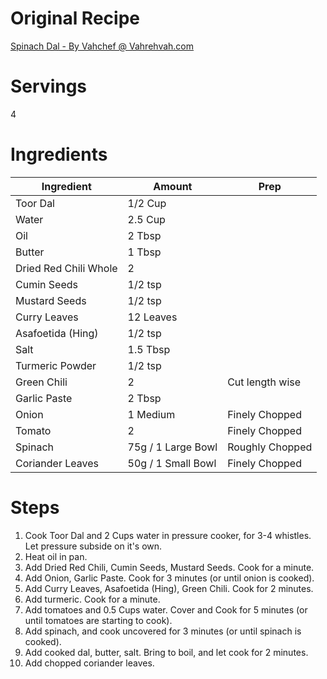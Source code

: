 # Original Recipe
[Spinach Dal - By Vahchef @ Vahrehvah.com](https://www.youtube.com/watch?v=rVLJGwYqwZI)
# Servings
4
# Ingredients
| Ingredient | Amount | Prep |
| --- | --- | -- |
| Toor Dal | 1/2 Cup ||
| Water | 2.5 Cup ||
| Oil | 2 Tbsp ||
| Butter | 1 Tbsp ||
| Dried Red Chili Whole | 2 ||
| Cumin Seeds | 1/2 tsp ||
| Mustard Seeds | 1/2 tsp ||
| Curry Leaves | 12 Leaves ||
| Asafoetida (Hing) | 1/2 tsp ||
| Salt | 1.5 Tbsp ||
| Turmeric Powder | 1/2 tsp||
| Green Chili | 2 | Cut length wise |
| Garlic Paste | 2 Tbsp ||
| Onion | 1 Medium | Finely Chopped |
| Tomato | 2 | Finely Chopped |
| Spinach | 75g / 1 Large Bowl | Roughly Chopped |
| Coriander Leaves | 50g / 1 Small Bowl | Finely Chopped |
# Steps
1. Cook Toor Dal and 2 Cups water in pressure cooker, for 3-4 whistles. Let pressure subside on it's own.
2. Heat oil in pan.
3. Add Dried Red Chili, Cumin Seeds, Mustard Seeds. Cook for a minute.
4. Add Onion, Garlic Paste. Cook for 3 minutes (or until onion is cooked).
5. Add Curry Leaves, Asafoetida (Hing), Green Chili. Cook for 2 minutes.
6. Add turmeric. Cook for a minute.
7. Add tomatoes and 0.5 Cups water. Cover and Cook for 5 minutes (or until tomatoes are starting to cook).
8. Add spinach, and cook uncovered for 3 minutes (or until spinach is cooked).
9. Add cooked dal, butter, salt. Bring to boil, and let cook for 2 minutes.
10. Add chopped coriander leaves.
